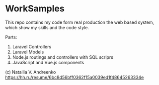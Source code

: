 # WorkSamples
This repo contains my code form real production the web based system, which show my skills and the code style.

Parts:

1. Laravel Controllers
2. Laravel Models
3. Node.js routings and controllers with SQL scriprs
4. JavaScript and Vue.js components

(c) Natallia V. Andreenko
https://hh.ru/resume/6bc8d56bff0362f15a0039ed1f48645263334e
